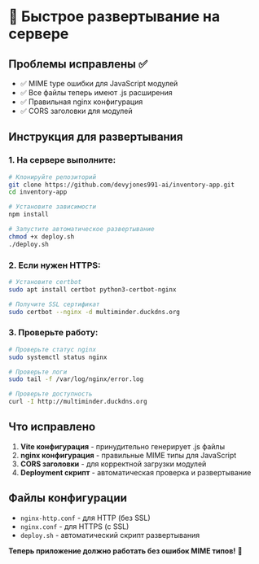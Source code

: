 # 🚀 Быстрое развертывание на сервере

## Проблемы исправлены ✅

- ✅ MIME type ошибки для JavaScript модулей
- ✅ Все файлы теперь имеют .js расширения
- ✅ Правильная nginx конфигурация
- ✅ CORS заголовки для модулей

## Инструкция для развертывания

### 1. На сервере выполните:

```bash
# Клонируйте репозиторий
git clone https://github.com/devyjones991-ai/inventory-app.git
cd inventory-app

# Установите зависимости
npm install

# Запустите автоматическое развертывание
chmod +x deploy.sh
./deploy.sh
```

### 2. Если нужен HTTPS:

```bash
# Установите certbot
sudo apt install certbot python3-certbot-nginx

# Получите SSL сертификат
sudo certbot --nginx -d multiminder.duckdns.org
```

### 3. Проверьте работу:

```bash
# Проверьте статус nginx
sudo systemctl status nginx

# Проверьте логи
sudo tail -f /var/log/nginx/error.log

# Проверьте доступность
curl -I http://multiminder.duckdns.org
```

## Что исправлено

1. **Vite конфигурация** - принудительно генерирует .js файлы
2. **nginx конфигурация** - правильные MIME типы для JavaScript
3. **CORS заголовки** - для корректной загрузки модулей
4. **Deployment скрипт** - автоматическая проверка и развертывание

## Файлы конфигурации

- `nginx-http.conf` - для HTTP (без SSL)
- `nginx.conf` - для HTTPS (с SSL)
- `deploy.sh` - автоматический скрипт развертывания

**Теперь приложение должно работать без ошибок MIME типов!** 🎉
